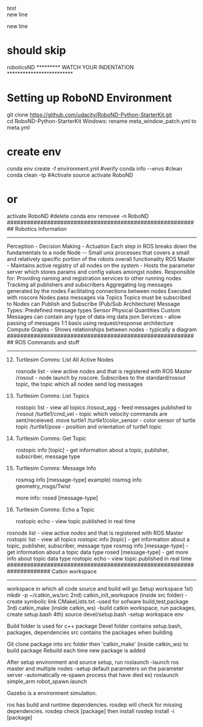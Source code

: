 *test*  
new line 

new line  
# should skip


roboticsND
********* WATCH YOUR INDENTATION *************************
# Setting up RoboND Environment
git clone https://github.com/udacity/RoboND-Python-StarterKit.git  
cd RoboND-Python-StarterKit
Windows: rename meta_window_patch.yml to meta.yml
# create env
conda env create -f environment.yml
#verify
conda info --envs
#clean
conda clean -tp
#Activate
source activate RoboND
# or
activate RoboND
#delete
conda env removee -n RoboND
##########################################################
Robotics Information
__________________________________________________________
Perception - Decision Making - Actuation
Each step in ROS breaks down the fundamentals to a node
Node -- Small unix processes that covers a small and relatively specific portion of the robots overall functionality
ROS Master - Maintains active registry of all nodes on the system - Hosts the parameter server which stores params and config values amongst nodes.
    Responsible for:
        Providing naming and registration services to other running nodes
        Tracking all publishers and subscribers
        Aggregating log messages generated by the nodes
        Facilitating connections between nodes
    Executed with roscore
Nodes pass messages via Topics
Topics must be subscribed to 
Nodes can Publish and Subscribe (Pub/Sub Architecture)
Message Types: Predefined message types 
    Sensor
    Physical Quantities
    Custom
Messages can contain any type of data
    img data
    json
Services - allow passing of messages
    1:1 basis using request/response architecture
Compute Graphs - Shows relationships between nodes - typically a diagram
##########################################################
ROS Commands and stuff
__________________________________________________________

12. Turtlesim Comms: List All Active Nodes

    rosnode list - view active *nodes* and that is registered with ROS Master 
        /rosout - node launch by roscore. Subscribes to the standard/rosout topic, the topic which all nodes send log messages

13. Turtlesim Comms: List Topics

    rostopic list - view all topics
        /rosout_agg - feed messages published to /rosout
        /turtle1/cmd_vel - topic which velocity commands are sent/receieved. move turtle1
        /turtle1/color_sensor - color sensor of turtle topic 
        /turtle1/pose - position and orientation of turtle1 topic

14. Turtlesim Comms: Get Topic

    rostopic info [topic] - get information about a topic, publisher, subscriber, message type


15. Turtlesim Comms: Message Info

    rosmsg info [message-type]
    example) rosmsg info geometry_msgs/Twist

    more info:  rosed [message-type]


16. Turtlesim Comms: Echo a Topic

    rostopic echo - view topic published in real time


rosnode list - view active *nodes* and that is registered with ROS Master 
rostopic list - view all topics
rostopic info [topic] - get information about a topic, publisher, subscriber, message
 type
rosmsg info [message-type] - get information about a topic data type
rosed [message-type] - get more info about topic data type
rostopic echo - view topic published in real time
#####################################################################
Catkin workspace
_____________________________________________________________________
workspace in which all code source and build will go
Setup workspace
    1st) mkdir -p ~/catkin_ws/src
    2nd) catkin_init_workspace (inside src folder)
            -create symbolic link CMakeLists.txt
            -used for sofware build,test,package
    3rd) catkin_make (inside catkin_ws)
            -build catkin workspace, run packages, create setup.bash
    4th) source devel/setup.bash
            -setup workspace env

Build folder is used for c++ package
Devel folder contains setup.bash, packages, dependencies
src contains the packages when building
    
Git clone package into src folder then 'catkin_make' (inside catkin_ws) to build package
Rebuild each time new package is added

After setup environment and source setup, run roslaunch
    -launch ros master and multiple nodes
    -setup default parameters on the parameter server
    -automatically re-spawn process that have died
ex) roslaunch simple_arm robot_spawn.launch

Gazebo is a environment simulation. 

ros has build and runtime dependencies. 
rosdep will check for missing dependencies. 
    rosdep check [package]
then install
    rosdep install -i [package]